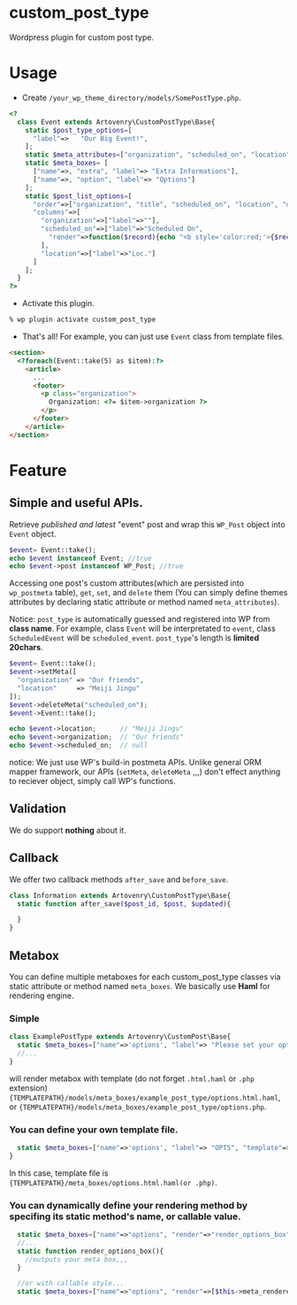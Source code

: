 # custom_post_type
Wordpress plugin for custom post type.

# Usage
+ Create `/your_wp_theme_directory/models/SomePostType.php`.
```php
<?
  class Event extends Artovenry\CustomPostType\Base{
    static $post_type_options=[
      "label"=>   "Our Big Event!",
    ];
    static $meta_attributes=["organization", "scheduled_on", "location"];
    static $meta_boxes= [
      ["name"=>, "extra", "label"=> "Extra Informations"],
      ["name"=>, "option", "label"=> "Options"]
    ];
    static $post_list_options=[
      "order"=>["organization", "title", "scheduled_on", "location", "date"],
      "columns"=>[
        "organization"=>["label"=>""],
        "scheduled_on"=>["label"=>"Scheduled On",
          "render"=>function($record){echo "<b style='color:red;'>{$record->scheduled_on}</b>";},
        ],
        "location"=>["label"=>"Loc."]
      ]
    ];
  }
?>
```
+ Activate this plugin.
```bash
% wp plugin activate custom_post_type
```

+ That's all! For example, you can just use `Event` class from template files.
```html
<section>
  <?foreach(Event::take(5) as $item):?>
    <article>
      ...
      <footer>
        <p class="organization">
          Organization: <?= $item->organization ?>
        </p>
      </footer>
    </article>
</section>
```

# Feature
## Simple and useful APIs.

Retrieve *published and latest* "event" post and wrap this `WP_Post` object into `Event` object.

```php
$event= Event::take();
echo $event instanceof Event; //true
echo $event->post instanceof WP_Post; //true
```

Accessing one post's custom attributes(which are persisted into `wp_postmeta` table), `get`, `set`, and `delete` them (You can simply define themes attributes by declaring static attribute or method named `meta_attributes`).

Notice: `post_type` is automatically guessed and registered into WP from **class name**. For example, class `Event` will be interpretated to `event`, class `ScheduledEvent` will be `scheduled_event`. `post_type`'s length  is **limited 20chars**.

```php
$event= Event::take();
$event->setMeta([
  "organization" => "Our friends",
  "location"     => "Meiji Jingu"
]);
$event->deleteMeta("scheduled_on");
$event->Event::take();

echo $event->location;      // "Meiji Jingu"
echo $event->organization;  // "Our friends"
echo $event->scheduled_on;  // null
```

notice: We just use WP's build-in postmeta APIs. Unlike general ORM mapper framework, our APIs (`setMeta`, `deleteMeta` ,,,) don't effect anything to reciever object, simply call WP's functions.

## Validation

We do support **nothing** about it.

## Callback

We offer two callback methods `after_save` and `before_save`.

```php
class Information extends Artovenry\CustomPostType\Base{
  static function after_save($post_id, $post, $updated){

  }
}
```


## Metabox

You can define multiple metaboxes for each custom_post_type classes via static attribute or method named `meta_boxes`. We basically use **Haml** for rendering engine.

### Simple

```php
class ExamplePostType extends Artovenry\CustomPost\Base{
  static $meta_boxes=["name"=>'options', "label"=> "Please set your options!"];
  //...
}
```

will render metabox with template (do not forget `.html.haml` or `.php` extension) `{TEMPLATEPATH}/models/meta_boxes/example_post_type/options.html.haml`, or `{TEMPLATEPATH}/models/meta_boxes/example_post_type/options.php`.

### You can define your own template file.

```php
  static $meta_boxes=["name"=>'options', "label"=> "OPTS", "template"=>"options"];
}
```

In this case, template file is `{TEMPLATEPATH}/meta_boxes/options.html.haml(or .php)`.

### You can dynamically define your rendering method by specifing its static method's name, or callable value.

```php
  static $meta_boxes=["name"=>"options", "render"=>"render_options_box"];
  //...
  static function render_options_box(){
    //outputs your meta box,,,
  }

  //or with callable style...
  static $meta_boxes=["name"=>"options", "render"=>[$this->meta_renderer, "render"]]

```
